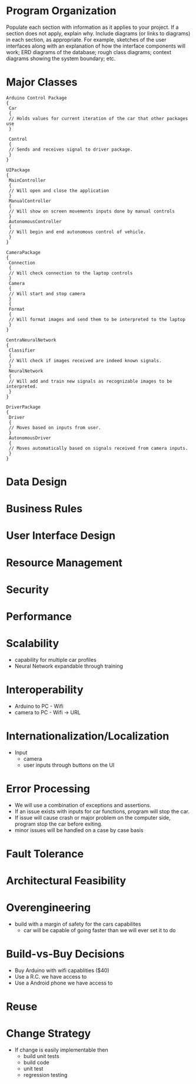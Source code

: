 # Program Organization

Populate each section with information as it applies to your project. If a section does not apply, explain why. Include diagrams (or links to diagrams) in each section, as appropriate. For example, sketches of the user interfaces along with an explanation of how the interface components will work; ERD diagrams of the database; rough class diagrams; context diagrams showing the system boundary; etc.

# Major Classes
```
Arduino Control Package
{
 Car
 {
 // Holds values for current iteration of the car that other packages use
 }
 
 Control
 {
 // Sends and receives signal to driver package.
 }
}
```
```
UIPackage
{
 MainController
 {
 // Will open and close the application
 }
 ManualController
 {
 // Will show on screen movements inputs done by manual controls
 }
 AutonomousController
 {
 // Will begin and end autonomous control of vehicle.
 }
}
```
```
CameraPackage
{
 Connection
 {
 // Will check connection to the laptop controls 
 }
 Camera
 {
 // Will start and stop camera
 }
 {
 Format
 {
 // Will format images and send them to be interpreted to the laptop
 }
}
```
```
CentraNeuralNetwork
{
 Classifier
 {
 // Will check if images received are indeed known signals.
 }
 NeuralNetwork
 {
 // Will add and train new signals as recognizable images to be interpreted.
 }
}
```
```
DriverPackage
{
 Driver
 {
 // Moves based on inputs from user.
 }
 AutonomousDriver
 {
 // Moves automatically based on signals received from camera inputs.
 }
}
```

 
# Data Design

# Business Rules

# User Interface Design

# Resource Management

# Security

# Performance

# Scalability
* capability for multiple car profiles
* Neural Network expandable through training

# Interoperability
* Arduino to PC - Wifi
* camera to PC - Wifi -> URL

# Internationalization/Localization
* Input
  * camera
  * user inputs through buttons on the UI
# Error Processing
* We will use a combination of exceptions and assertions.
* If an issue exists with inputs for car functions, program will stop the car.
* If issue will cause crash or major problem on the computer side, program stop the car before exiting.
* minor issues will be handled on a case by case basis
# Fault Tolerance

# Architectural Feasibility

# Overengineering
* build with a margin of safety for the cars capabilites 
  * car will be capable of going faster than we will ever set it to do

# Build-vs-Buy Decisions
* Buy Arduino with wifi capablities ($40)
* Use a R.C. we have access to
* Use a Android phone we have access to

# Reuse

# Change Strategy
* If change is easily implementable then 
  * build unit tests
  * build code
  * unit test
  * regression testing
